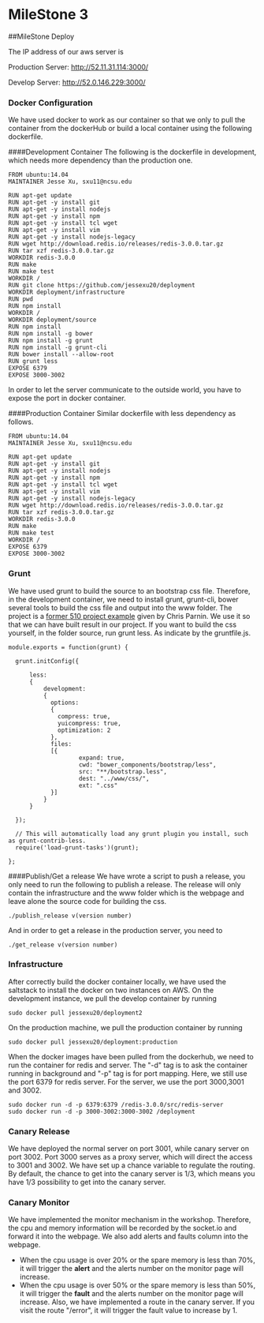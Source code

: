 MileStone 3
=========================
##MileStone Deploy

The IP address of our aws server is 
	
Production Server:	http://52.11.31.114:3000/

Develop Server: 	http://52.0.146.229:3000/
	
### Docker Configuration
We have used docker to work as our container so that we only to pull the container from the dockerHub or build a local container using the following dockerfile.

####Development Container
The following is the dockerfile in development, which needs more dependency than the production one.

	FROM ubuntu:14.04
	MAINTAINER Jesse Xu, sxu11@ncsu.edu

	RUN apt-get update
	RUN apt-get -y install git
	RUN apt-get -y install nodejs
	RUN apt-get -y install npm
	RUN apt-get -y install tcl wget
	RUN apt-get -y install vim
	RUN apt-get -y install nodejs-legacy
	RUN wget http://download.redis.io/releases/redis-3.0.0.tar.gz
	RUN tar xzf redis-3.0.0.tar.gz
	WORKDIR redis-3.0.0
	RUN make
	RUN make test
	WORKDIR /
	RUN git clone https://github.com/jessexu20/deployment
	WORKDIR deployment/infrastructure 
	RUN pwd
	RUN npm install
	WORKDIR /
	WORKDIR deployment/source
	RUN npm install
	RUN npm install -g bower
	RUN npm install -g grunt
	RUN npm install -g grunt-cli
	RUN bower install --allow-root
	RUN grunt less
	EXPOSE 6379
	EXPOSE 3000-3002

In order to let the server communicate to the outside world, you have to expose the port in docker container.


####Production Container
Similar dockerfile with less dependency as follows.

	FROM ubuntu:14.04
	MAINTAINER Jesse Xu, sxu11@ncsu.edu

	RUN apt-get update
	RUN apt-get -y install git
	RUN apt-get -y install nodejs
	RUN apt-get -y install npm
	RUN apt-get -y install tcl wget
	RUN apt-get -y install vim
	RUN apt-get -y install nodejs-legacy
	RUN wget http://download.redis.io/releases/redis-3.0.0.tar.gz
	RUN tar xzf redis-3.0.0.tar.gz
	WORKDIR redis-3.0.0
	RUN make
	RUN make test
	WORKDIR /
	EXPOSE 6379
	EXPOSE 3000-3002

### Grunt
We have used grunt to build the source to an bootstrap css file. Therefore, in the development container, we need to install grunt, grunt-cli, bower several tools to build the css file and output into the www folder. The project is a [former 510 project example](https://github.ncsu.edu/sxu11/MiniProject1-Template) given by Chris Parnin. We use it so that we can have built result in our project.
If you want to build the css yourself, in the folder source, run grunt less. As indicate by the gruntfile.js.

	module.exports = function(grunt) {

	  grunt.initConfig({

		  less: 
		  {
		      development: 
		      {
		        options: 
		        {
		          compress: true,
		          yuicompress: true,
		          optimization: 2
		        },
		        files: 
		        [{
		  				expand: true,
		  				cwd: "bower_components/bootstrap/less",
		  				src: "**/bootstrap.less",
		  				dest: "../www/css/",
		  				ext: ".css"
		        }]
		      }
		  }

	  });

	  // This will automatically load any grunt plugin you install, such as grunt-contrib-less.
	  require('load-grunt-tasks')(grunt);

	};

	
####Publish/Get a release
We have wrote a script to push a release, you only need to run the following to publish a release. The release will only contain the infrastructure and the www folder which is the webpage and leave alone the source code for building the css.
	
	./publish_release v(version number)
	
And in order to get a release in the production server, you need to 

	./get_release v(version number)

### Infrastructure

After correctly build the docker container locally, we have used the saltstack to install the docker on two instances on AWS. On the development instance, we pull the develop container by running
	
	sudo docker pull jessexu20/deployment2
	
On the production machine, we pull the production container by running 
	
	sudo docker pull jessexu20/deployment:production
	
When the docker images have been pulled from the dockerhub, we need to run the container for redis and server. The "-d" tag is to ask the container running in background and "-p" tag is for port mapping. Here, we still use the port 6379 for redis server. For the server, we use the port 3000,3001 and 3002. 
	
	sudo docker run -d -p 6379:6379 /redis-3.0.0/src/redis-server
	sudo docker run -d -p 3000-3002:3000-3002 /deployment

### Canary Release

We have deployed the normal server on port 3001, while canary server on port 3002. Port 3000 serves as a proxy server, which will direct the access to 3001 and 3002. We have set up a chance variable to regulate the routing. By default, the chance to get into the canary server is 1/3, which means you have 1/3 possibility to get into the canary server.


### Canary Monitor

We have implemented the monitor mechanism in the workshop. Therefore, the cpu and memory information will be recorded by the socket.io and forward it into the webpage. We also add alerts and faults column into the webpage. 

* When the cpu usage is over 20% or the spare memory is less than 70%, it will trigger the **alert** and the alerts number on the monitor page will increase. 
* When the cpu usage is over 50% or the spare memory is less than 50%, it will trigger the **fault** and the alerts number on the monitor page will increase. Also, we have implemented a route in the canary server. If you visit the route "/error", it will trigger the fault value to increase by 1.
